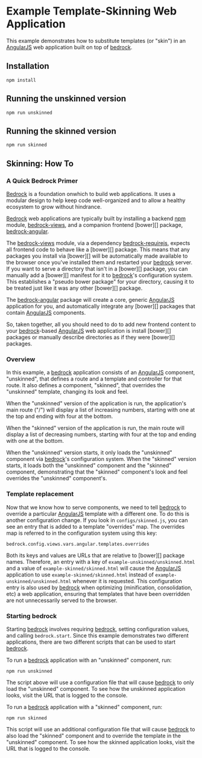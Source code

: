 # Example Template-Skinning Web Application

This example demonstrates how to substitute templates (or "skin") in an
[AngularJS][] web application built on top of [bedrock][].

## Installation

```
npm install
```

## Running the unskinned version

```
npm run unskinned
```

## Running the skinned version

```
npm run skinned
```

## Skinning: How To

### A Quick Bedrock Primer

[Bedrock][] is a foundation onwhich to build web applications. It uses a
modular design to help keep code well-organized and to allow a healthy
ecosystem to grow without hindrance.

[Bedrock][] web applications are typically built by installing a backend
[npm][] module, [bedrock-views][], and a companion frontend [bower][] package,
[bedrock-angular][].

The [bedrock-views][] module, via a dependency [bedrock-requirejs][], expects
all frontend code to behave like a [bower][] package. This means that any
packages you install via [bower][] will be automatically made available to
the browser once you've installed them and restarted your [bedrock][] server.
If you want to serve a directory that isn't in a [bower][] package, you can
manually add a [bower][] manifest for it to [bedrock][]'s configuration system.
This establishes a "pseudo bower package" for your directory, causing it to be
treated just like it was any other [bower][] package.

The [bedrock-angular][] package will create a core, generic [AngularJS][]
application for you, and automatically integrate any [bower][] packages that
contain [AngularJS][] components.

So, taken together, all you should need to do to add new frontend content to
your [bedrock][]-based [AngularJS][] web application is install [bower][]
packages or manually describe directories as if they were [bower][] packages.

### Overview

In this example, a [bedrock][] application consists of an [AngularJS][]
component, "unskinned", that defines a route and a template and controller for
that route. It also defines a component, "skinned", that overrides the
"unskinned" template, changing its look and feel.

When the "unskinned" version of the application is run, the application's
main route ("/") will display a list of increasing numbers, starting with one
at the top and ending with four at the bottom.

When the "skinned" version of the application is run, the main route will
display a list of decreasing numbers, starting with four at the top and ending
with one at the bottom.

When the "unskinned" version starts, it only loads the "unskinned" component
via [bedrock][]'s configuration system. When the "skinned" version starts,
it loads both the "unskinned" component and the "skinned" component,
demonstrating that the "skinned" component's look and feel overrides the
"unskinned" component's.

### Template replacement

Now that we know how to serve components, we need to tell [bedrock][] to
override a particular [AngularJS][] template with a different one. To do
this is another configuration change. If you look in `configs/skinned.js`,
you can see an entry that is added to a template "overrides" map. The
overrides map is referred to in the configuration system using this key:

```
bedrock.config.views.vars.angular.templates.overrides
```

Both its keys and values are URLs that are relative to [bower][] package names.
Therefore, an entry with a key of `example-unskinned/unskinned.html` and a
value of `example-skinned/skinned.html` will cause the [AngularJS][] application
to use `example-skinned/skinned.html` instead of
`example-unskinned/unskinned.html` whenever it is requested. This configuration
entry is also used by [bedrock][] when optimizing (minification, consolidation,
etc) a web application, ensuring that templates that have been overridden are
not unnecessarily served to the browser.

### Starting bedrock

Starting [bedrock][] involves requiring [bedrock][], setting configuration
values, and calling `bedrock.start`. Since this example demonstrates two
different applications, there are two different scripts that can be used
to start [bedrock][].

To run a [bedrock][] application with an "unskinned" component, run:

```
npm run unskinned
```

The script above will use a configuration file that will cause [bedrock][]
to only load the "unskinned" component. To see how the unskinned application
looks, visit the URL that is logged to the console.

To run a [bedrock][] application with a "skinned" component, run:

```
npm run skinned
```

This script will use an additional configuration file that will cause
[bedrock][] to also load the "skinned" component and to override the
template in the "unskinned" component. To see how the skinned application
looks, visit the URL that is logged to the console.

[AngularJS]: https://github.com/angular/angular.js
[bedrock]: https://github.com/digitalbazaar/bedrock
[bedrock-express]: https://github.com/digitalbazaar/bedrock-express
[bedrock-requirejs]: https://github.com/digitalbazaar/bedrock-requirejs
[bedrock-views]: https://github.com/digitalbazaar/bedrock-views
[bedrock-angular]: https://github.com/digitalbazaar/bedrock-angular
[npm]: https://www.npmjs.com
